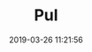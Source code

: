 ---
title: 'Pul'
date: '2019-03-26 11:21:56'
description: Pul
productcategory: Somun, Civata, Vida vb.
maincategory: Hırdavat
background: '#e58e26'
prioritiy: 9904
image: '/assets/img/yuvarlak_pul_render.jpg'
techimage: '/assets/img/pul_teknik_cizim.jpg'
specsimage: '/assets/img/pul_tablo_tr.jpg'
product: true

---